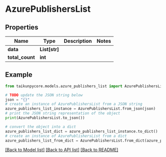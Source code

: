 # AzurePublishersList


## Properties

Name | Type | Description | Notes
------------ | ------------- | ------------- | -------------
**data** | **List[str]** |  | 
**total_count** | **int** |  | 

## Example

```python
from taikunpycore.models.azure_publishers_list import AzurePublishersList

# TODO update the JSON string below
json = "{}"
# create an instance of AzurePublishersList from a JSON string
azure_publishers_list_instance = AzurePublishersList.from_json(json)
# print the JSON string representation of the object
print(AzurePublishersList.to_json())

# convert the object into a dict
azure_publishers_list_dict = azure_publishers_list_instance.to_dict()
# create an instance of AzurePublishersList from a dict
azure_publishers_list_from_dict = AzurePublishersList.from_dict(azure_publishers_list_dict)
```
[[Back to Model list]](../README.md#documentation-for-models) [[Back to API list]](../README.md#documentation-for-api-endpoints) [[Back to README]](../README.md)


